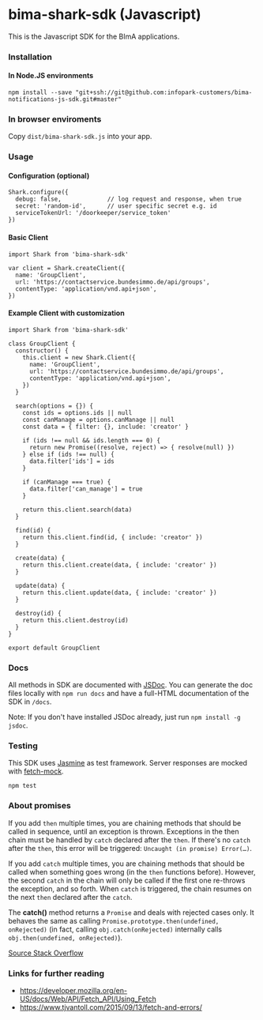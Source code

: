 # bima-shark-sdk (Javascript)

This is the Javascript SDK for the BImA applications.


### Installation

#### In Node.JS environments

```
npm install --save "git+ssh://git@github.com:infopark-customers/bima-notifications-js-sdk.git#master"
```

### In browser enviroments

Copy ` dist/bima-shark-sdk.js ` into your app.


### Usage

#### Configuration (optional)

```
Shark.configure({
  debug: false,             // log request and response, when true
  secret: 'random-id',      // user specific secret e.g. id
  serviceTokenUrl: '/doorkeeper/service_token'
})
```

#### Basic Client

```
import Shark from 'bima-shark-sdk'

var client = Shark.createClient({
  name: 'GroupClient',
  url: 'https://contactservice.bundesimmo.de/api/groups',
  contentType: 'application/vnd.api+json',
})
```


#### Example Client with customization

```
import Shark from 'bima-shark-sdk'

class GroupClient {
  constructor() {
    this.client = new Shark.Client({
      name: 'GroupClient',
      url: 'https://contactservice.bundesimmo.de/api/groups',
      contentType: 'application/vnd.api+json',
    })
  }

  search(options = {}) {
    const ids = options.ids || null
    const canManage = options.canManage || null
    const data = { filter: {}, include: 'creator' }

    if (ids !== null && ids.length === 0) {
      return new Promise((resolve, reject) => { resolve(null) })
    } else if (ids !== null) {
      data.filter['ids'] = ids
    }

    if (canManage === true) {
      data.filter['can_manage'] = true
    }

    return this.client.search(data)
  }

  find(id) {
    return this.client.find(id, { include: 'creator' })
  }

  create(data) {
    return this.client.create(data, { include: 'creator' })
  }

  update(data) {
    return this.client.update(data, { include: 'creator' })
  }

  destroy(id) {
    return this.client.destroy(id)
  }
}

export default GroupClient
```


### Docs

All methods in SDK are documented with [JSDoc](http://usejsdoc.org/).
You can generate the doc files locally with ` npm run docs ` and have a full-HTML documentation of the SDK in ` /docs `.

Note: If you don't have installed JSDoc already, just run ` npm install -g jsdoc `.


### Testing

This SDK uses [Jasmine](https://jasmine.github.io/) as test framework. Server responses are mocked with [fetch-mock](http://www.wheresrhys.co.uk/fetch-mock/).

```
npm test
```


### About promises

If you add `then` multiple times, you are chaining methods that should be called in sequence, until an exception is thrown.
Exceptions in the then chain must be handled by `catch` declared after the `then`. If there's no `catch` after the `then`, this error will be triggered: `Uncaught (in promise) Error(…)`.

If you add `catch` multiple times, you are chaining methods that should be called when something goes wrong (in the `then` functions before).
However, the second `catch` in the chain will only be called if the first one re-throws the exception, and so forth.
When `catch` is triggered, the chain resumes on the next `then` declared after the `catch`.

The **catch()** method returns a `Promise` and deals with rejected cases only. It behaves the same as calling `Promise.prototype.then(undefined, onRejected)`
(in fact, calling `obj.catch(onRejected)` internally calls `obj.then(undefined, onRejected)`).

[Source Stack Overflow](https://stackoverflow.com/questions/34222818/how-does-the-catch-work-in-a-native-promise-chain)


### Links for further reading

* https://developer.mozilla.org/en-US/docs/Web/API/Fetch_API/Using_Fetch
* https://www.tjvantoll.com/2015/09/13/fetch-and-errors/
